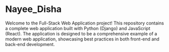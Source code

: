 # Nayee_Disha
Welcome to the Full-Stack Web Application project! This repository contains a complete web application built with Python (Django) and JavaScript (React). The application is designed to be a comprehensive example of a modern web application, showcasing best practices in both front-end and back-end development.
